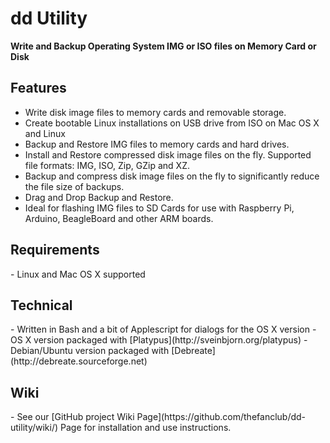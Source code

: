 # dd Utility
<strong>Write and Backup Operating System IMG or ISO files on Memory Card or Disk</strong>

<h2>Features</h2>

- Write disk image files to memory cards and removable storage.
- Create bootable Linux installations on USB drive from ISO on Mac OS X and Linux
- Backup and Restore IMG files to memory cards and hard drives.
- Install and Restore compressed disk image files on the fly. Supported file formats: IMG, ISO, Zip, GZip and XZ.
- Backup and compress disk image files on the fly to significantly reduce the file size of backups.
- Drag and Drop Backup and Restore. 
- Ideal for flashing IMG files to SD Cards for use with Raspberry Pi, Arduino,  BeagleBoard and other ARM boards.

<h2>Requirements</h2>
- Linux and Mac OS X supported

<h2>Technical</h2>
- Written in Bash and a bit of Applescript for dialogs for the OS X version
- OS X version packaged with [Platypus](http://sveinbjorn.org/platypus)
- Debian/Ubuntu version packaged with [Debreate](http://debreate.sourceforge.net)

<h2>Wiki</h2>
- See our [GitHub project Wiki Page](https://github.com/thefanclub/dd-utility/wiki/) Page for installation and use instructions.
